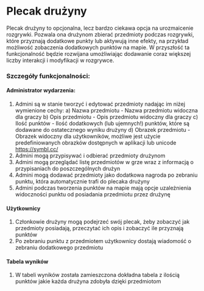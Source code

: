 # Plecak drużyny 
Plecak drużyny to opcjonalna, lecz bardzo ciekawa opcja na urozmaicenie rozgrywki.
Pozwala ona drużynom zbierać przedmioty podczas rozgrywki, które przyznają dodatkowe punkty lub aktywują inne efekty, na przykład możliwość zobaczenia dodatkowych punktów na mapie. W przyszłość ta funkcjonalność będzie rozwijana umożliwiając dodawanie coraz większej liczby interakcji i modyfikacji w rozgrywce.
### Szczegóły funkcjonalności:
#### Administrator wydarzenia:
1) Admini są w stanie  tworzyć i edytować przedmioty nadając im niżej wymienione cechy:
	a) Nazwa przedmiotu - Nazwa przedmiotu widoczna dla graczy
	b) Opis przedmiotu - Opis przedmiotu widoczny dla graczy
	c) Ilość punktów - Ilość dodatkowych (lub ujemnych!) punktów, które są dodawane do ostatecznego wyniku drużyny
	d) Obrazek przedmiotu - Obrazek widoczny dla użytkowników, możliwe jest użycie predefiniowanych obrazków dostępnych w aplikacji lub unicode https://symbl.cc/
2) Admini mogą przypisywać i odbierać przedmioty drużynom
3) Admini mogą przeglądać listę przedmiotów w grze wraz z informacją o przypisaniach do poszczególnych drużyn
4) Admini mogą dodawać przedmioty jako dodatkowa nagroda po zebraniu punktu, która automatycznie trafi do plecaka drużyny
5) Admini podczas tworzenia punktów na mapie mają opcje uzależnienia widoczności punktu od posiadania przedmiotu przez drużynę
#### Użytkownicy
1. Członkowie drużyny mogą podejrzeć swój plecak, żeby zobaczyć jak przedmioty posiadają, przeczytać ich opis i zobaczyć ile przyznają punktów
2. Po zebraniu punktu z przedmiotem użytkownicy dostają wiadomość o zebraniu dodatkowego przedmiotu

#### Tabela wyników
1. W tabeli wyników została zamieszczona dokładna tabela z ilością punktów jakie każda drużyna zdobyła dzięki przedmiotom
